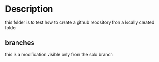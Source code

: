 # Description
this folder is to test how to create a github repository fron a locally created folder


## branches
this is a modification visible only from the solo branch